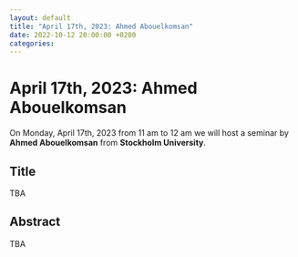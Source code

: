 ```yaml
---
layout: default
title: "April 17th, 2023: Ahmed Abouelkomsan"
date: 2022-10-12 20:00:00 +0200
categories:
---
```


# April 17th, 2023: Ahmed Abouelkomsan

On Monday, April 17th, 2023 from 11 am to 12 am we will host a seminar by **Ahmed Abouelkomsan** from **Stockholm University**. 

## Title

TBA

## Abstract 

TBA




